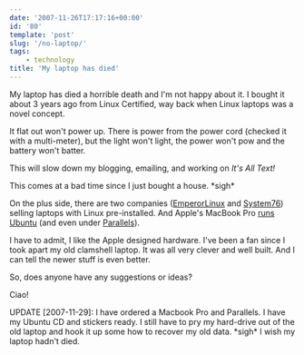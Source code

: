 ```yaml
---
date: '2007-11-26T17:17:16+00:00'
id: '80'
template: 'post'
slug: '/no-laptop/'
tags:
    - technology
title: 'My laptop has died'
---
```


My laptop has died a horrible death and I'm not happy about it. I bought it
about 3 years ago from Linux Certified, way back when Linux laptops was a
novel concept.

It flat out won't power up. There is power from the power cord (checked it
with a multi-meter), but the light won't light, the power won't pow and the
battery won't batter.

This will slow down my blogging, emailing, and working on _It's All Text!_

This comes at a bad time since I just bought a house. \*sigh\*

On the plus side, there are two companies
([EmperorLinux](http://www.emperorlinux.com/) and
[System76](http://system76.com/)) selling laptops with Linux pre-installed.
And Apple's MacBook Pro [runs Ubuntu](https://wiki.ubuntu.com/MacBookPro) (and
even under
[Parallels](http://www.simplehelp.net/2007/11/01/how-to-install-ubuntu-710-gutsy-gibbon-in-parallels-desktop-for-os-x/)).

I have to admit, I like the Apple designed hardware. I've been a fan since I
took apart my old clamshell laptop. It was all very clever and well built. And
I can tell the newer stuff is even better.

So, does anyone have any suggestions or ideas?

Ciao!

UPDATE \[2007-11-29\]: I have ordered a Macbook Pro and Parallels. I have my
Ubuntu CD and stickers ready. I still have to pry my hard-drive out of the old
laptop and hook it up some how to recover my old data. \*sigh\* I wish my
laptop hadn't died.
